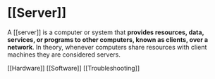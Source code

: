 # [[Server]]

A [[server]] is a computer or system that **provides resources, data, services, or programs to other computers, known as clients, over a network**. In theory, whenever computers share resources with client machines they are considered servers.

[[Hardware]]
[[Software]]
[[Troubleshooting]]